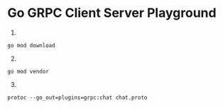 # Go GRPC Client Server Playground

1. 
```shell
go mod download
```

2.
```shell
go mod vendor
```

3.
```shell
protoc --go_out=plugins=grpc:chat chat.proto
```